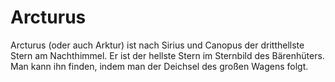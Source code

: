 # Arcturus

Arcturus (oder auch Arktur) ist nach Sirius und Canopus der dritthellste Stern
am Nachthimmel. Er ist der hellste Stern im Sternbild des Bärenhüters. Man kann
ihn finden, indem man der Deichsel des großen Wagens folgt.
